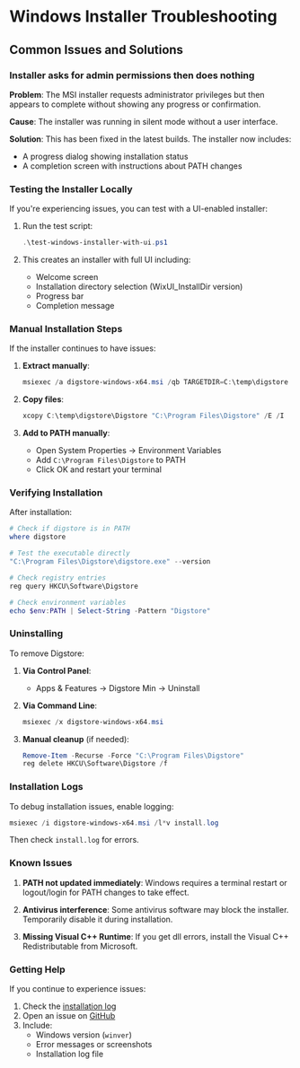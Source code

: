 # Windows Installer Troubleshooting

## Common Issues and Solutions

### Installer asks for admin permissions then does nothing

**Problem**: The MSI installer requests administrator privileges but then appears to complete without showing any progress or confirmation.

**Cause**: The installer was running in silent mode without a user interface.

**Solution**: This has been fixed in the latest builds. The installer now includes:
- A progress dialog showing installation status
- A completion screen with instructions about PATH changes

### Testing the Installer Locally

If you're experiencing issues, you can test with a UI-enabled installer:

1. Run the test script:
   ```powershell
   .\test-windows-installer-with-ui.ps1
   ```

2. This creates an installer with full UI including:
   - Welcome screen
   - Installation directory selection (WixUI_InstallDir version)
   - Progress bar
   - Completion message

### Manual Installation Steps

If the installer continues to have issues:

1. **Extract manually**:
   ```powershell
   msiexec /a digstore-windows-x64.msi /qb TARGETDIR=C:\temp\digstore
   ```

2. **Copy files**:
   ```powershell
   xcopy C:\temp\digstore\Digstore "C:\Program Files\Digstore" /E /I
   ```

3. **Add to PATH manually**:
   - Open System Properties → Environment Variables
   - Add `C:\Program Files\Digstore` to PATH
   - Click OK and restart your terminal

### Verifying Installation

After installation:

```powershell
# Check if digstore is in PATH
where digstore

# Test the executable directly
"C:\Program Files\Digstore\digstore.exe" --version

# Check registry entries
reg query HKCU\Software\Digstore

# Check environment variables
echo $env:PATH | Select-String -Pattern "Digstore"
```

### Uninstalling

To remove Digstore:

1. **Via Control Panel**: 
   - Apps & Features → Digstore Min → Uninstall

2. **Via Command Line**:
   ```powershell
   msiexec /x digstore-windows-x64.msi
   ```

3. **Manual cleanup** (if needed):
   ```powershell
   Remove-Item -Recurse -Force "C:\Program Files\Digstore"
   reg delete HKCU\Software\Digstore /f
   ```

### Installation Logs

To debug installation issues, enable logging:

```powershell
msiexec /i digstore-windows-x64.msi /l*v install.log
```

Then check `install.log` for errors.

### Known Issues

1. **PATH not updated immediately**: Windows requires a terminal restart or logout/login for PATH changes to take effect.

2. **Antivirus interference**: Some antivirus software may block the installer. Temporarily disable it during installation.

3. **Missing Visual C++ Runtime**: If you get dll errors, install the Visual C++ Redistributable from Microsoft.

### Getting Help

If you continue to experience issues:

1. Check the [installation log](#installation-logs)
2. Open an issue on [GitHub](https://github.com/DIG-Network/digstore/issues)
3. Include:
   - Windows version (`winver`)
   - Error messages or screenshots
   - Installation log file

